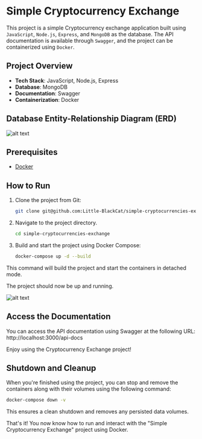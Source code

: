 # Simple Cryptocurrency Exchange

This project is a simple Cryptocurrency exchange application built using `JavaScript`, `Node.js`, `Express`, and `MongoDB` as the database. The API documentation is available through `Swagger`, and the project can be containerized using `Docker`.

## Project Overview

- **Tech Stack**: JavaScript, Node.js, Express
- **Database**: MongoDB
- **Documentation**: Swagger
- **Containerization**: Docker

## Database Entity-Relationship Diagram (ERD)

![alt text](https://github.com/Little-BlackCat/simple-cryptocurrencies-exchange/blob/main/src/assets/view.png "view")

## Prerequisites

- [Docker](https://www.docker.com/get-started/)

## How to Run

1. Clone the project from Git:

   ```bash
   git clone git@github.com:Little-BlackCat/simple-cryptocurrencies-exchange.git
   ```
2. Navigate to the project directory.
    ```bash
    cd simple-cryptocurrencies-exchange
    ```
3. Build and start the project using Docker Compose:
    ```bash
    docker-compose up -d --build
    ```
This command will build the project and start the containers in detached mode.

The project should now be up and running.

![alt text]([https://github.com/Little-BlackCat/simple-cryptocurrencies-exchange/blob/main/images/Cryptocurrency%20exchange.svg], "Cryptocurrency exchange")

## Access the Documentation
You can access the API documentation using Swagger at the following URL:
http://localhost:3000/api-docs

Enjoy using the Cryptocurrency Exchange project!

## Shutdown and Cleanup

When you're finished using the project, you can stop and remove the containers along with their volumes using the following command:
```bash
docker-compose down -v
```

This ensures a clean shutdown and removes any persisted data volumes.

That's it! You now know how to run and interact with the "Simple Cryptocurrency Exchange" project using Docker.
